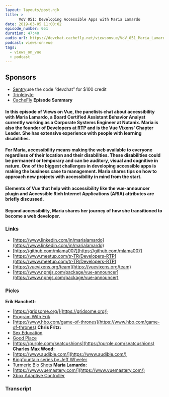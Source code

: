 ```yaml
---
layout: layouts/post.njk
title: >
      VoV 051: Developing Accessible Apps with Maria Lamardo
date: 2019-03-05 11:00:02
episode_number: 051
duration: 47:40
audio_url: https://devchat.cachefly.net/viewsonvue/VoV_051_Maria_Lamardo.mp3
podcast: views-on-vue
tags: 
  - views_on_vue
  - podcast
---
```


## **Sponsors**

- [Sentry](https://sentry.io/)use the code “devchat” for $100 credit
- [Triplebyte](https://triplebyte.com/vue)
- [CacheFly](https://www.cachefly.com/)
**Episode Summary**
#### In this episode of Views on Vue, the panelists chat about accessibility with Maria Lamardo, a Board Certified Assistant Behavior Analyst currently working as a Corporate Systems Engineer at Nutanix. Maria is also the founder of Developers at RTP and is the Vue Vixens' Chapter Leader. She has extensive experience with people with learning disabilities.

#### For Maria, accessibility means making the web available to everyone regardless of their location and their disabilities. These disabilities could be permanent or temporary and can be auditory, visual and cognitive in nature. One of the biggest challenges in developing accessible apps is making the business case to management. Maria shares tips on how to approach new projects with accessibility in mind from the start.

#### Elements of Vue that help with accessibility like the vue-announcer plugin and Accessible Rich Internet Applications (ARIA) attributes are briefly discussed.

#### Beyond accessibility, Maria shares her journey of how she transitioned to become a web developer.

### **Links**

- [https://www.linkedin.com/in/marialamardo](https://www.linkedin.com/in/marialamardo)
- [https://github.com/mlama007](https://github.com/mlama007)
- [https://www.meetup.com/tr-TR/Developers-RTP](https://www.meetup.com/tr-TR/Developers-RTP)
- [https://vuevixens.org/team](https://vuevixens.org/team)
- [https://www.npmjs.com/package/vue-announcer](https://www.npmjs.com/package/vue-announcer)

### **Picks**
 **Erik Hanchett:**
- [https://gridsome.org/](https://gridsome.org/)
- [Program With Erik](https://www.youtube.com/channel/UCshZ3rdoCLjDYuTR_RBubzw)
- [https://www.hbo.com/game-of-thrones](https://www.hbo.com/game-of-thrones)
**Chris Fritz:**
- [Sex Education](https://www.netflix.com/tr/title/80197526)
- [Good Place](https://www.netflix.com/tr/title/80113701)
- [https://purple.com/seatcushions](https://purple.com/seatcushions)
**Charles Max Wood:**
- [https://www.audible.com/](https://www.audible.com/)
- [Kingfountain series by Jeff Wheeler](https://www.amazon.com/s?k=kingfountain+series+jeff+wheeler&i=stripbooks-intl-ship&crid=2ZHELOB567EWY&sprefix=kingfou%2Cstripbooks-intl-ship%2C295&ref=nb_sb_ss_fb_1_7)
- [Turmeric Bio Shots](https://en.fitnessfood.com/organic-human-bio-ingwer-kurkuma-shot-12x100ml.html)
**Maria Lamardo:**
- [https://www.vuemastery.com/](https://www.vuemastery.com/)
- [Xbox Adaptive Controller](https://www.youtube.com/watch?v=9fcK19CAjWM)


### Transcript


